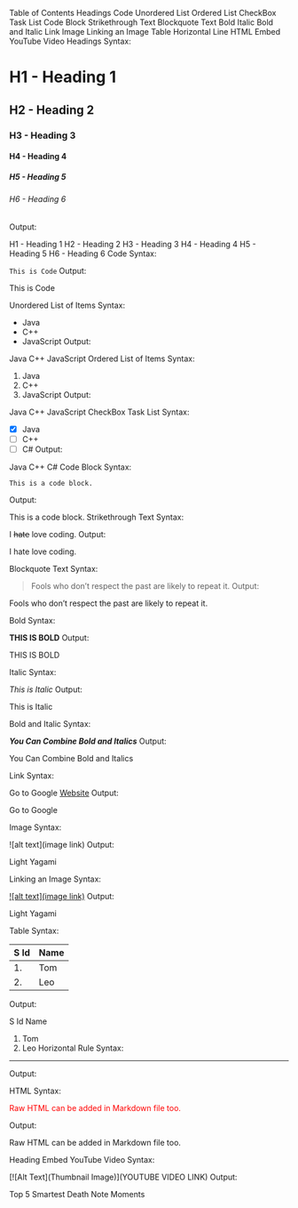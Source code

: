 Table of Contents
Headings
Code
Unordered List
Ordered List
CheckBox Task List
Code Block
Strikethrough Text
Blockquote Text
Bold
Italic
Bold and Italic
Link
Image
Linking an Image
Table
Horizontal Line
HTML
Embed YouTube Video
Headings
Syntax:

# H1 - Heading 1
## H2 - Heading 2
### H3 - Heading 3
#### H4 - Heading 4
##### H5 - Heading 5
###### H6 - Heading 6
Output:

H1 - Heading 1
H2 - Heading 2
H3 - Heading 3
H4 - Heading 4
H5 - Heading 5
H6 - Heading 6
Code
Syntax:

`This is Code`
Output:

This is Code

Unordered List of Items
Syntax:

- Java
- C++
- JavaScript
Output:

Java
C++
JavaScript
Ordered List of Items
Syntax:

1. Java
1. C++
1. JavaScript
Output:

Java
C++
JavaScript
CheckBox Task List
Syntax:

- [X] Java
- [ ] C++
- [ ] C#
Output:

 Java
 C++
 C#
Code Block
Syntax:

```
This is a code block.
```
Output:

This is a code block.
Strikethrough Text
Syntax:

I ~~hate~~ love coding.
Output:

I hate love coding.

Blockquote Text
Syntax:

> Fools who don’t respect the past are likely to repeat it.
Output:

Fools who don’t respect the past are likely to repeat it.

Bold
Syntax:

**THIS IS BOLD**
Output:

THIS IS BOLD

Italic
Syntax:

*This is Italic*
Output:

This is Italic

Bold and Italic
Syntax:

***You Can Combine Bold and Italics***
Output:

You Can Combine Bold and Italics

Link
Syntax:

Go to Google [Website](https://google.com)
Output:

Go to Google

Image
Syntax:

![alt text](image link)
Output:

Light Yagami

Linking an Image
Syntax:

[![alt text](image link)](hyperlink)
Output:

Light Yagami

Table
Syntax:

| S Id | Name |
| ----------- | ----------- |
| 1. | Tom |
| 2. | Leo |
Output:

S Id	Name
1.	Tom
2.	Leo
Horizontal Rule
Syntax:

---
Output:

HTML
Syntax:

<p style="color:red;">
Raw HTML can be added in Markdown file too.
</p>
Output:

Raw HTML can be added in Markdown file too.

Heading
Embed YouTube Video
Syntax:

[![Alt Text](Thumbnail Image)](YOUTUBE VIDEO LINK)
Output:

Top 5 Smartest Death Note Moments
